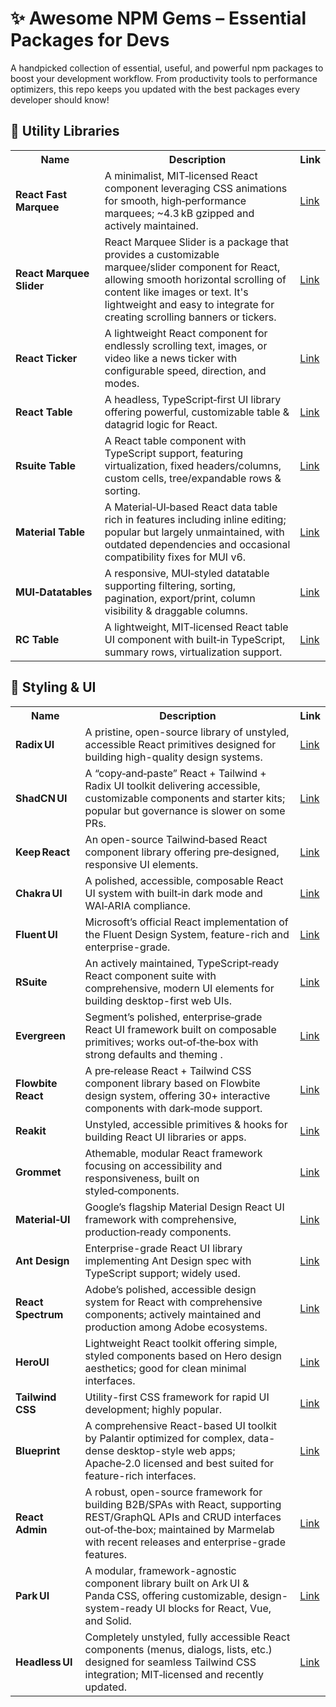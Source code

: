 # ✨ Awesome NPM Gems – Essential Packages for Devs

A handpicked collection of essential, useful, and powerful npm packages to boost your development workflow. From productivity tools to performance optimizers, this repo keeps you updated with the best packages every developer should know!



## 🧩 Utility Libraries

<table>
  <tr>
    <th>Name</th>
    <th>Description</th>
    <th>Link</th>
  </tr>
  <tr>
    <td><strong>React Fast Marquee</strong></td>
    <td>A minimalist, MIT‑licensed React component leveraging CSS animations for smooth, high‑performance marquees; ~4.3 kB gzipped and actively maintained.</td>
    <td><a href="https://www.npmjs.com/package/react-fast-marquee">Link</a></td>
  </tr>
  <tr>
    <td><strong>React Marquee Slider</strong></td>
    <td>React Marquee Slider is a package that provides a customizable marquee/slider component for React, allowing smooth horizontal scrolling of content like images or text. It's lightweight and easy to integrate for creating scrolling banners or tickers.</td>
    <td><a href="https://www.npmjs.com/package/react-marquee-slider">Link</a></td>
  </tr>
	<tr>
    <td><strong>React Ticker</strong></td>
    <td>A lightweight React component for endlessly scrolling text, images, or video like a news ticker with configurable speed, direction, and modes.</td>
    <td><a href="https://www.npmjs.com/package/react-ticker">Link</a></td>
  </tr>
	<tr>
    <td><strong>React Table</strong></td>
    <td>A headless, TypeScript‑first UI library offering powerful, customizable table & datagrid logic for React.</td>
    <td><a href="https://www.npmjs.com/package/@tanstack/react-table">Link</a></td>
  </tr>
	<tr>
    <td><strong>Rsuite Table</strong></td>
    <td>A React table component with TypeScript support, featuring virtualization, fixed headers/columns, custom cells, tree/expandable rows & sorting.</td>
    <td><a href="https://www.npmjs.com/package/rsuite-table">Link</a></td>
  </tr>
	<tr>
    <td><strong>Material Table</strong></td>
    <td>A Material‑UI‑based React data table rich in features including inline editing; popular but largely unmaintained, with outdated dependencies and occasional compatibility fixes for MUI v6.</td>
    <td><a href="https://www.npmjs.com/package/material-table">Link</a></td>
  </tr>
	<tr>
    <td><strong>MUI‑Datatables</strong></td>
    <td>A responsive, MUI‑styled datatable supporting filtering, sorting, pagination, export/print, column visibility & draggable columns.</td>
    <td><a href="https://www.npmjs.com/package/mui-datatables">Link</a></td>
  </tr>
	<tr>
    <td><strong>RC Table</strong></td>
    <td>A lightweight, MIT‑licensed React table UI component with built‑in TypeScript, summary rows, virtualization support.</td>
    <td><a href="https://www.npmjs.com/package/rc-table">Link</a></td>
  </tr>
</table>



## 💅 Styling & UI

<table>
  <tr>
    <th>Name</th>
    <th>Description</th>
    <th>Link</th>
  </tr>
  <tr>
    <td><strong>Radix UI</strong></td>
    <td>A pristine, open-source library of unstyled, accessible React primitives designed for building high-quality design systems.</td>
    <td><a href="https://www.npmjs.com/package/radix-ui">Link</a></td>
  </tr>
  <tr>
    <td><strong>ShadCN UI</strong></td>
    <td>A “copy‑and‑paste” React + Tailwind + Radix UI toolkit delivering accessible, customizable components and starter kits; popular but governance is slower on some PRs.</td>
    <td><a href="https://github.com/shadcn-ui/ui">Link</a></td>
  </tr>
	<tr>
    <td><strong>Keep React</strong></td>
    <td>An open-source Tailwind‑based React component library offering pre‑designed, responsive UI elements.</td>
    <td><a href="https://www.npmjs.com/package/keep-react">Link</a></td>
  </tr>
	<tr>
    <td><strong>Chakra UI</strong></td>
    <td>A polished, accessible, composable React UI system with built‑in dark mode and WAI‑ARIA compliance.</td>
    <td><a href="https://www.npmjs.com/package/@chakra-ui/react">Link</a></td>
  </tr>
	<tr>
    <td><strong>Fluent UI</strong></td>
    <td>Microsoft’s official React implementation of the Fluent Design System, feature-rich and enterprise-grade.</td>
    <td><a href="https://www.npmjs.com/package/@fluentui/react">Link</a></td>
  </tr>
	<tr>
    <td><strong>RSuite</strong></td>
    <td>An actively maintained, TypeScript‑ready React component suite with comprehensive, modern UI elements for building desktop-first web UIs.</td>
    <td><a href="https://www.npmjs.com/package/rsuite">Link</a></td>
  </tr>
	<tr>
    <td><strong>Evergreen</strong></td>
    <td>Segment’s polished, enterprise‑grade React UI framework built on composable primitives; works out‑of‑the‑box with strong defaults and theming .</td>
    <td><a href="https://www.npmjs.com/package/evergreen-ui">Link</a></td>
  </tr>
	<tr>
    <td><strong>Flowbite React</strong></td>
    <td>A pre‑release React + Tailwind CSS component library based on Flowbite design system, offering 30+ interactive components with dark‑mode support.</td>
    <td><a href="https://www.npmjs.com/package/flowbite-react">Link</a></td>
  </tr>
	<tr>
    <td><strong>Reakit</strong></td>
    <td>Unstyled, accessible primitives & hooks for building React UI libraries or apps.</td>
    <td><a href="https://github.com/ariakit/ariakit">Link</a></td>
  </tr>
	<tr>
    <td><strong>Grommet</strong></td>
    <td>Athemable, modular React framework focusing on accessibility and responsiveness, built on styled‑components.</td>
    <td><a href="https://github.com/grommet/grommet">Link</a></td>
  </tr>
	<tr>
    <td><strong>Material‑UI</strong></td>
    <td>Google’s flagship Material Design React UI framework with comprehensive, production‑ready components.</td>
    <td><a href="https://www.npmjs.com/package/@mui/material">Link</a></td>
  </tr>
	<tr>
    <td><strong>Ant Design</strong></td>
    <td>Enterprise-grade React UI library implementing Ant Design spec with TypeScript support; widely used.</td>
    <td><a href="https://www.npmjs.com/package/antd">Link</a></td>
  </tr>
	<tr>
    <td><strong>React Spectrum</strong></td>
    <td>Adobe’s polished, accessible design system for React with comprehensive components; actively maintained and production among Adobe ecosystems.</td>
    <td><a href="https://www.npmjs.com/package/@adobe/react-spectrum">Link</a></td>
  </tr>
	<tr>
    <td><strong>HeroUI</strong></td>
    <td>Lightweight React toolkit offering simple, styled components based on Hero design aesthetics; good for clean minimal interfaces.</td>
    <td><a href="https://www.npmjs.com/package/@heroui/react">Link</a></td>
  </tr>
	<tr>
    <td><strong>Tailwind CSS</strong></td>
    <td>Utility-first CSS framework for rapid UI development; highly popular.</td>
    <td><a href="https://www.npmjs.com/package/tailwindcss">Link</a></td>
  </tr>
	<tr>
    <td><strong>Blueprint</strong></td>
    <td>A comprehensive React-based UI toolkit by Palantir optimized for complex, data-dense desktop-style web apps; Apache‑2.0 licensed and best suited for feature-rich interfaces.</td>
    <td><a href="https://github.com/palantir/blueprint">Link</a></td>
  </tr>
	<tr>
    <td><strong>React Admin</strong></td>
    <td>A robust, open-source framework for building B2B/SPAs with React, supporting REST/GraphQL APIs and CRUD interfaces out‑of‑the‑box; maintained by Marmelab with recent releases and enterprise-grade features.</td>
    <td><a href="https://marmelab.com/react-admin/Tutorial.html">Link</a></td>
  </tr>
	<tr>
    <td><strong>Park UI</strong></td>
    <td>A modular, framework-agnostic component library built on Ark UI & Panda CSS, offering customizable, design-system-ready UI blocks for React, Vue, and Solid.</td>
    <td><a href="https://park-ui.com/">Link</a></td>
  </tr>
	<tr>
    <td><strong>Headless UI</strong></td>
    <td>Completely unstyled, fully accessible React components (menus, dialogs, lists, etc.) designed for seamless Tailwind CSS integration; MIT‑licensed and recently updated.</td>
    <td><a href="https://www.npmjs.com/package/@headlessui/react">Link</a></td>
  </tr>
</table>



